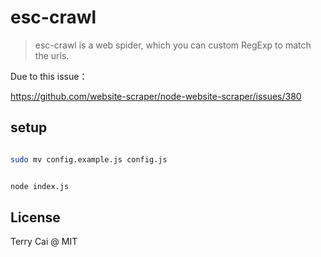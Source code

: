 # esc-crawl

> esc-crawl is a web spider, which you can custom RegExp to match the urls.




Due to this issue：

https://github.com/website-scraper/node-website-scraper/issues/380


## setup

```bash

sudo mv config.example.js config.js


node index.js

```



## License

Terry Cai @ MIT





